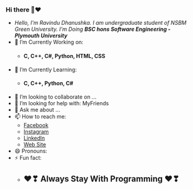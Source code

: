 ### Hi there 👋❤

- _Hello, I'm Ravindu Dhanushka. I am undergraduate student of NSBM Green University. I'm Doing **BSC hons Software Engineering - Plymouth University**_
- 🔭 I’m Currently Working on:
  - #### C, C++, C#, Python, HTML, CSS
- 🌱 I’m Currently Learning:
  - #### C, C++, Python, C#
- 👯 I’m looking to collaborate on ...
- 🤔 I’m looking for help with: MyFriends
- 💬 Ask me about ...
- 📫 How to reach me:
  - [Facebook](https://www.facebook.com/muditha.warawita/)
  - [Instagram](https://www.instagram.com/__night_fury_23_/)
  - [LinkedIn](https://www.linkedin.com/in/ravindu-dhanushka-1b424a1a9/)
  - [Web Site](http://codingground.esy.es/ravindu/photomath/)
- 😄 Pronouns:
- ⚡ Fun fact:
    - ## ❤❣ Always Stay With Programming ❤❣
